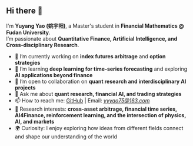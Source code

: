 ## Hi there 👋

I'm **Yuyang Yao (姚宇阳)**, a Master's student in **Financial Mathematics @ Fudan University**.  
I’m passionate about **Quantitative Finance, Artificial Intelligence, and Cross-disciplinary Research**.

- 🔭 I’m currently working on **index futures arbitrage** and **option strategies**  
- 🌱 I’m learning **deep learning for time-series forecasting** and exploring **AI applications beyond finance**  
- 👯 I’m open to collaboration on **quant research and interdisciplinary AI projects**  
- 💬 Ask me about **quant research, financial AI, and trading strategies**  
- 📫 How to reach me: [GitHub](https://github.com/Yuyang-Yao75) | Email: *yyyao75@163.com*  
- 🎯 Research interests: **cross-asset arbitrage, financial time series, AI4Finance, reinforcement learning, and the intersection of physics, AI, and markets**  
- 🌍 Curiosity: I enjoy exploring how ideas from different fields connect and shape our understanding of the world  
